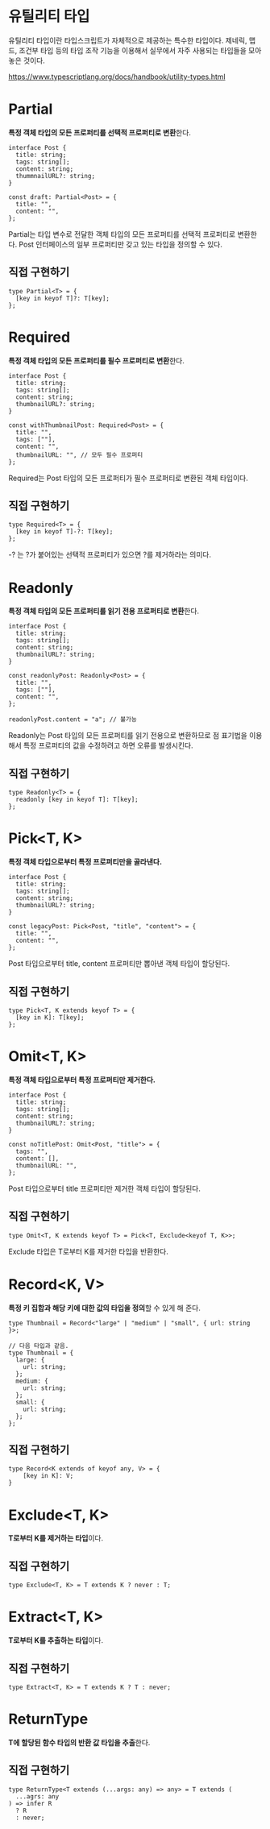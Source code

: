 # 유틸리티 타입

유틸리티 타입이란 타입스크립트가 자체적으로 제공하는 특수한 타입이다. 제네릭, 맵드, 조건부 타입 등의 타입 조작 기능을 이용해서 실무에서 자주 사용되는 타입들을 모아 놓은 것이다.

https://www.typescriptlang.org/docs/handbook/utility-types.html

# Partial<T>

**특정 객체 타입의 모든 프로퍼티를 선택적 프로퍼티로 변환**한다.

```tsx
interface Post {
  title: string;
  tags: string[];
  content: string;
  thummnailURL?: string;
}

const draft: Partial<Post> = {
  title: "",
  content: "",
};
```

Partial<T>는 타입 변수로 전달한 객체 타입의 모든 프로퍼티를 선택적 프로퍼티로 변환한다. Post 인터페이스의 일부 프로퍼티만 갖고 있는 타입을 정의할 수 있다.

## 직접 구현하기

```tsx
type Partial<T> = {
  [key in keyof T]?: T[key];
};
```

# Required<T>

**특정 객체 타입의 모든 프로퍼티를 필수 프로퍼티로 변환**한다.

```tsx
interface Post {
  title: string;
  tags: string[];
  content: string;
  thumbnailURL?: string;
}

const withThumbnailPost: Required<Post> = {
  title: "",
  tags: [""],
  content: "",
  thumbnailURL: "", // 모두 필수 프로퍼티
};
```

Required<Post>는 Post 타입의 모든 프로퍼티가 필수 프로퍼티로 변환된 객체 타입이다.

## 직접 구현하기

```tsx
type Required<T> = {
  [key in keyof T]-?: T[key];
};
```

-? 는 ?가 붙어있는 선택적 프로퍼티가 있으면 ?를 제거하라는 의미다.

# Readonly<T>

**특정 객체 타입의 모든 프로퍼티를 읽기 전용 프로퍼티로 변환**한다.

```tsx
interface Post {
  title: string;
  tags: string[];
  content: string;
  thumbnailURL?: string;
}

const readonlyPost: Readonly<Post> = {
  title: "",
  tags: [""],
  content: "",
};

readonlyPost.content = "a"; // 불가능
```

Readonly<Post>는 Post 타입의 모든 프로퍼티를 읽기 전용으로 변환하므로 점 표기법을 이용해서 특정 프로퍼티의 값을 수정하려고 하면 오류를 발생시킨다.

## 직접 구현하기

```tsx
type Readonly<T> = {
  readonly [key in keyof T]: T[key];
};
```

# Pick<T, K>

**특정 객체 타입으로부터 특정 프로퍼티만을 골라낸다.**

```tsx
interface Post {
  title: string;
  tags: string[];
  content: string;
  thumbnailURL?: string;
}

const legacyPost: Pick<Post, "title", "content"> = {
  title: "",
  content: "",
};
```

Post 타입으로부터 title, content 프로퍼티만 뽑아낸 객체 타입이 할당된다.

## 직접 구현하기

```tsx
type Pick<T, K extends keyof T> = {
  [key in K]: T[key];
};
```

# Omit<T, K>

**특정 객체 타입으로부터 특정 프로퍼티만 제거한다.**

```tsx
interface Post {
  title: string;
  tags: string[];
  content: string;
  thumbnailURL?: string;
}

const noTitlePost: Omit<Post, "title"> = {
  tags: "",
  content: [],
  thumbnailURL: "",
};
```

Post 타입으로부터 title 프로퍼티만 제거한 객체 타입이 할당된다.

## 직접 구현하기

```tsx
type Omit<T, K extends keyof T> = Pick<T, Exclude<keyof T, K>>;
```

Exclude 타입은 T로부터 K를 제거한 타입을 반환한다.

# Record<K, V>

**특정 키 집합과 해당 키에 대한 값의 타입을 정의**할 수 있게 해 준다.

```tsx
type Thumbnail = Record<"large" | "medium" | "small", { url: string }>;

// 다음 타입과 같음.
type Thumbnail = {
  large: {
    url: string;
  };
  medium: {
    url: string;
  };
  small: {
    url: string;
  };
};
```

## 직접 구현하기

```tsx
type Record<K extends of keyof any, V> = {
	[key in K]: V;
}
```

# Exclude<T, K>

**T로부터 K를 제거하는 타입**이다.

## 직접 구현하기

```tsx
type Exclude<T, K> = T extends K ? never : T;
```

# Extract<T, K>

**T로부터 K를 추출하는 타입**이다.

## 직접 구현하기

```tsx
type Extract<T, K> = T extends K ? T : never;
```

# ReturnType<T>

**T에 할당된 함수 타입의 반환 값 타입을 추출**한다.

## 직접 구현하기

```tsx
type ReturnType<T extends (...args: any) => any> = T extends (
  ...agrs: any
) => infer R
  ? R
  : never;
```
